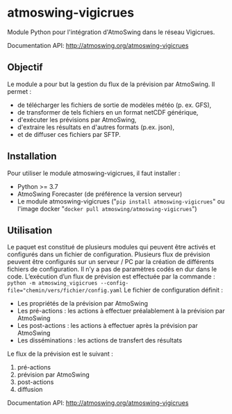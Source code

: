 # atmoswing-vigicrues

Module Python pour l'intégration d'AtmoSwing dans le réseau Vigicrues.

Documentation API: http://atmoswing.org/atmoswing-vigicrues


Objectif
--------

Le module a pour but la gestion du flux de la prévision par AtmoSwing. Il permet :

* de télécharger les fichiers de sortie de modèles météo (p. ex. GFS),
* de transformer de tels fichiers en un format netCDF générique,
* d'exécuter les prévisions par AtmoSwing,
* d'extraire les résultats en d'autres formats (p.ex. json),
* et de diffuser ces fichiers par SFTP.


Installation
------------

Pour utiliser le module atmoswing-vigicrues, il faut installer :

* Python >= 3.7
* AtmoSwing Forecaster (de préférence la version serveur)
* Le module atmoswing-vigicrues ("``pip install atmoswing-vigicrues``" ou l'image docker "``docker pull atmoswing/atmoswing-vigicrues``")

Utilisation
-----------

Le paquet est constitué de plusieurs modules qui peuvent être activés et configurés dans un fichier de configuration. Plusieurs flux de prévision peuvent être configurés sur un serveur / PC par la création de différents fichiers de configuration. Il n’y a pas de paramètres codés en dur dans le code. L’exécution d’un flux de prévision est effectuée par la commande :
``python -m atmoswing_vigicrues --config-file="chemin/vers/fichier/config.yaml``
Le fichier de configuration définit :

* Les propriétés de la prévision par AtmoSwing
* Les pré-actions : les actions à effectuer préalablement à la prévision par AtmoSwing
* Les post-actions : les actions à effectuer après la prévision par AtmoSwing
* Les disséminations : les actions de transfert des résultats

Le flux de la prévision est le suivant :

1. pré-actions
2. prévision par AtmoSwing
3. post-actions
4. diffusion

Documentation API: http://atmoswing.org/atmoswing-vigicrues
